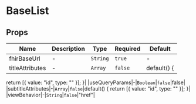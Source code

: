 # BaseList

## Props

<!-- @vuese:BaseList:props:start -->
|Name|Description|Type|Required|Default|
|---|---|---|---|---|
|fhirBaseUrl|-|`String`|`true`|-|
|titleAttributes|-|`Array`|`false`|default() {
  return [{
    value: "id",
    type: ""
  }];
}|
|useQueryParams|-|`Boolean`|`false`|false|
|subtitleAttributes|-|`Array`|`false`|default() {
  return [{
    value: "id",
    type: ""
  }];
}|
|viewBehavior|-|`String`|`false`|"href"|

<!-- @vuese:BaseList:props:end -->



